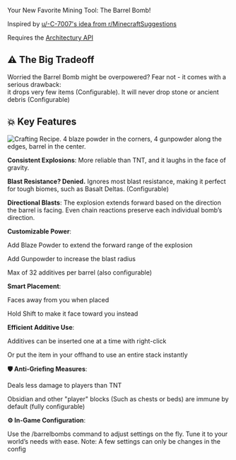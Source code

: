 Your New Favorite Mining Tool: The Barrel Bomb!

Inspired by [u/-C-7007's idea from r/MinecraftSuggestions](https://www.reddit.com/r/minecraftsuggestions/comments/1kmrqhx/explosive_barrel_a_better_explosive_for_tunnels/)

Requires the [Architectury API](https://modrinth.com/mod/architectury-api)

## **⚠️ The Big Tradeoff**
Worried the Barrel Bomb might be overpowered? Fear not - it comes with a serious drawback: \
it drops very few items (Configurable).
It will never drop stone or ancient debris (Configurable)

## **💥 Key Features**

![Crafting Recipe. 4 blaze powder in the corners, 4 gunpowder along the edges, barrel in the center.](https://cdn.modrinth.com/data/cached_images/61aabcd392f7c698eb517eb570534863944bf6b9.png)

**Consistent Explosions**: More reliable than TNT, and it laughs in the face of gravity.

**Blast Resistance? Denied.** Ignores most blast resistance, making it perfect for tough biomes, such as Basalt Deltas. (Configurable)

**Directional Blasts**: The explosion extends forward based on the direction the barrel is facing. Even chain reactions preserve each individual bomb’s direction.

**Customizable Power**:

Add Blaze Powder to extend the forward range of the explosion

Add Gunpowder to increase the blast radius

Max of 32 additives per barrel (also configurable)

**Smart Placement**:

Faces away from you when placed

Hold Shift to make it face toward you instead

**Efficient Additive Use**:

Additives can be inserted one at a time with right-click

Or put the item in your offhand to use an entire stack instantly

**🛡️ Anti-Griefing Measures**:

Deals less damage to players than TNT

Obsidian and other "player" blocks (Such as chests or beds) are immune by default (fully configurable)

**⚙️ In-Game Configuration**:

Use the /barrelbombs command to adjust settings on the fly. Tune it to your world’s needs with ease. Note: A few settings can only be changes in the config
